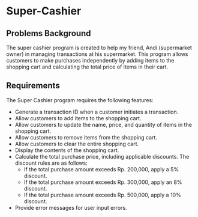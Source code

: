 # Super-Cashier

## Problems Background
The super cashier program is created to help my friend, Andi (supermarket owner) in managing transactions at his supermarket. This program allows customers to make purchases independently by adding items to the shopping cart and calculating the total price of items in their cart.

## Requirements
The Super Cashier program requires the following features:
- Generate a transaction ID when a customer initiates a transaction.
- Allow customers to add items to the shopping cart.
- Allow customers to update the name, price, and quantity of items in the shopping cart.
- Allow customers to remove items from the shopping cart.
- Allow customers to clear the entire shopping cart.
- Display the contents of the shopping cart.
- Calculate the total purchase price, including applicable discounts. The discount rules are as follows:
  + If the total purchase amount exceeds Rp. 200,000, apply a 5% discount.
  + If the total purchase amount exceeds Rp. 300,000, apply an 8% discount.
  + If the total purchase amount exceeds Rp. 500,000, apply a 10% discount.
- Provide error messages for user input errors.
